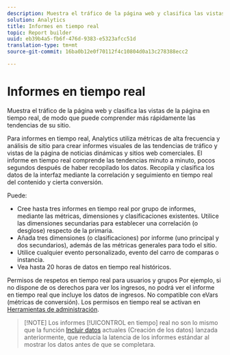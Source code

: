 ```yaml
---
description: Muestra el tráfico de la página web y clasifica las vistas de la página en tiempo real, de modo que puede comprender más rápidamente las tendencias de su sitio.
solution: Analytics
title: Informes en tiempo real
topic: Report builder
uuid: eb39b4a5-fb6f-476d-9383-e5323afcc51d
translation-type: tm+mt
source-git-commit: 16ba0b12e0f70112f4c10804d0a13c278388ecc2

---
```



# Informes en tiempo real

Muestra el tráfico de la página web y clasifica las vistas de la página en tiempo real, de modo que puede comprender más rápidamente las tendencias de su sitio.

Para informes en tiempo real, Analytics utiliza métricas de alta frecuencia y análisis de sitio para crear informes visuales de las tendencias de tráfico y vistas de la página de noticias dinámicas y sitios web comerciales. El informe en tiempo real comprende las tendencias minuto a minuto, pocos segundos después de haber recopilado los datos. Recopila y clasifica los datos de la interfaz mediante la correlación y seguimiento en tiempo real del contenido y cierta conversión.

Puede:

* Cree hasta tres informes en tiempo real por grupo de informes, mediante las métricas, dimensiones y clasificaciones existentes. Utilice las dimensiones secundarias para establecer una correlación (o desglose) respecto de la primaria.
* Añada tres dimensiones (o clasificaciones) por informe (uno principal y dos secundarios), además de las métricas generales para todo el sitio.
* Utilice cualquier evento personalizado, evento del carro de comparas o instancia.
* Vea hasta 20 horas de datos en tiempo real históricos.

Permisos de respetos en tiempo real para usuarios y grupos Por ejemplo, si no dispone de os derechos para ver los ingresos, no podrá ver el informe en tiempo real que incluye los datos de ingresos. No compatible con eVars (métricas de conversión). Los permisos en tiempo real se activan en [Herramientas de administración](https://marketing.adobe.com/resources/help/en_US/reference/RealTime_Reports_Configuration.html).

> [!NOTE] Los informes [!UICONTROL en tiempo] real no son lo mismo que la función [Incluir datos](https://marketing.adobe.com/resources/help/en_US/arb/options.html) actuales (Creación de los datos) lanzada anteriormente, que reducía la latencia de los informes estándar al mostrar los datos antes de que se completara.

